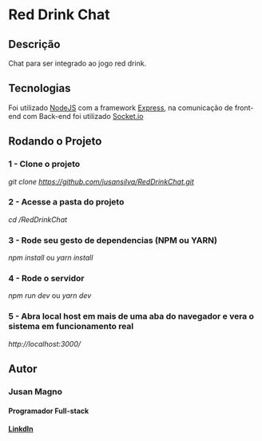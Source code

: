 # Red Drink Chat

## Descrição
Chat para ser integrado ao jogo red drink. 

## Tecnologias
Foi utilizado [NodeJS](https://nodejs.org/en/) com a framework [Express](http://expressjs.com/pt-br), na comunicação de front-end com Back-end foi utilizado [Socket.io](https://socket.io/docs/)


## Rodando o Projeto
### 1 - Clone o projeto
*git clone https://github.com/jusansilva/RedDrinkChat.git*


### 2 - Acesse a pasta do projeto
*cd /RedDrinkChat*


### 3 - Rode seu gesto de dependencias (NPM ou YARN)
*npm install*
ou
*yarn install*


### 4 - Rode o servidor
*npm run dev*
ou 
*yarn dev*


### 5 - Abra local host em mais de uma aba do navegador e vera o sistema em funcionamento real
*http://localhost:3000/*


## Autor
### Jusan Magno 
#### Programador Full-stack
#### [LinkdIn](https://www.linkedin.com/in/jusanmagno/)
